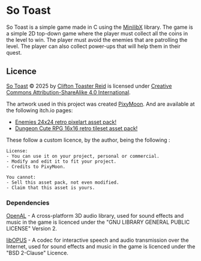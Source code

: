 # So Toast

So Toast is a simple game made in C using the [MinilibX](https://github.com/42Paris/minilibx-linux) library. The game is a simple 2D top-down game where the player must collect all the coins in the level to win. The player must avoid the enemies that are patrolling the level. The player can also collect power-ups that will help them in their quest.

## Licence

[So Toast](https://github.com/cliftontoaster-reid/so_long) © 2025 by [Clifton Toaster Reid](https://floofy.tech/@CliftonToasterReid) is licensed under [Creative Commons Attribution-ShareAlike 4.0 International](https://creativecommons.org/licenses/by-sa/4.0/?ref=chooser-v1).

The artwork used in this project was created [PixyMoon](https://pixymoon.itch.io).
And are available at the following itch.io pages:

- [Enemies 24x24 retro pixelart asset pack!](https://pixymoon.itch.io/cute-rpg-enemies)
- [Dungeon Cute RPG 16x16 retro tileset asset pack!](https://pixymoon.itch.io/cute-rpg-dungeon)

These follow a custom licence, by the author, being the following :

```text
License:
- You can use it on your project, personal or commercial.
- Modify and edit it to fit your project.
- Credits to PixyMoon.

You cannot:
- Sell this asset pack, not even modified.
- Claim that this asset is yours.
```

### Dependencies

[OpenAL](https://github.com/kcat/openal-soft) - A cross-platform 3D audio library, used for sound effects and music in the game
is licenced under the "GNU LIBRARY GENERAL PUBLIC LICENSE" Version 2.

[libOPUS](https://opus-codec.org/) - A codec for interactive speech and audio transmission over the Internet, used for sound effects and music in the game
is licenced under the "BSD 2-Clause" Licence.
